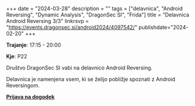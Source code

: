 +++
date = "2024-03-28"
description = ""
tags = ["delavnica", "Android Reversing", "Dynamic Analysis", "DragonSec SI", "Frida"]
title = "Delavnica Android Reversing 3/3"
linkrsvp = "https://events.dragonsec.si/android2024/4097542/"
publishdate="2024-02-20"
+++

**Trajanje**: 17:15 - 20:00

**Kje**: P22

Društvo DragonSec SI vabi na delavnico Android Reversing.

Delavnica je namenjena vsem, ki se želijo pobližje spoznati z Android Reversingom.

<!--more-->

[**Prijava na dogodek**](https://events.dragonsec.si/android2024/4097542/)
